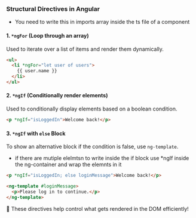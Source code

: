 ### **Structural Directives in Angular**  



- You need to write this in imports array inside the ts file of a component 
#### **1. `*ngFor` (Loop through an array)**
Used to iterate over a list of items and render them dynamically.  

```html
<ul>
  <li *ngFor="let user of users">
    {{ user.name }}
  </li>
</ul>
```

#### **2. `*ngIf` (Conditionally render elements)**
Used to conditionally display elements based on a boolean condition.  

```html
<p *ngIf="isLoggedIn">Welcome back!</p>
```

#### **3. `*ngIf` with `else` Block**
To show an alternative block if the condition is false, use `ng-template`.  
- if there are mutiple elelmtsn to write inside the if block use *ngIf inside the ng-container and wrap the elemnts in it
```html
<p *ngIf="isLoggedIn; else loginMessage">Welcome back!</p>

<ng-template #loginMessage>
  <p>Please log in to continue.</p>
</ng-template>
```

🚀 These directives help control what gets rendered in the DOM efficiently!